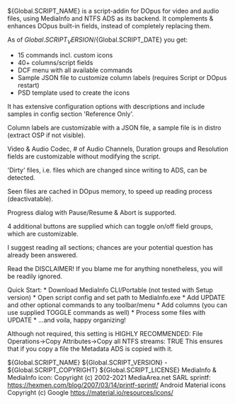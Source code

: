 ${Global.SCRIPT_NAME} is a script-addin for DOpus for video and audio files,
using MediaInfo and NTFS ADS as its backend.
It complements & enhances DOpus built-in fields, instead of completely replacing them.

As of ${Global.SCRIPT_VERSION}/${Global.SCRIPT_DATE} you get:
* 15 commands incl. custom icons
* 40+ columns/script fields
* DCF menu with all available commands
* Sample JSON file to customize column labels (requires Script or DOpus restart)
* PSD template used to create the icons

It has extensive configuration options with descriptions
and include samples in config section 'Reference Only'.

Column labels are customizable with a JSON file, a sample file is in distro (extract OSP if not visible).

Video & Audio Codec, # of Audio Channels, Duration groups and Resolution fields
are customizable without modifying the script.

'Dirty' files, i.e. files which are changed since writing to ADS, can be detected.

Seen files are cached in DOpus memory, to speed up reading process (deactivatable).

Progress dialog with Pause/Resume & Abort is supported.

4 additional buttons are supplied which can toggle on/off field groups, which are customizable.

I suggest reading all sections; chances are your potential question has already been answered.

Read the DISCLAIMER! If you blame me for anything nonetheless, you will be  readily  ignored.

Quick Start:
    * Download MediaInfo CLI/Portable (not tested with Setup version)
    * Open script config and set path to MediaInfo.exe
    * Add UPDATE and other optional commands to any toolbar/menu
    * Add columns (you can use supplied TOGGLE commands as well)
    * Process some files with UPDATE
    * ...and voila, happy organizing!

Although not required, this setting is HIGHLY RECOMMENDED:
    File Operations->Copy Attributes->Copy all NTFS streams: TRUE
This ensures that if you copy a file the Metadata ADS is copied with it.

${Global.SCRIPT_NAME} ${Global.SCRIPT_VERSION} - ${Global.SCRIPT_COPYRIGHT}
${Global.SCRIPT_LICENSE}
MediaInfo & MediaInfo icon: Copyright (c) 2002-2021 MediaArea.net SARL
sprintf: https://hexmen.com/blog/2007/03/14/printf-sprintf/
Android Material icons Copyright (c) Google https://material.io/resources/icons/
